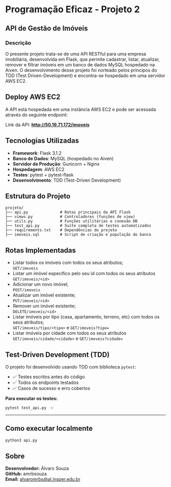# Programação Eficaz - Projeto 2

## API de Gestão de Imóveis

### Descrição

O presente projeto trata-se de uma API RESTful para uma empresa imobiliária, desenvolvida em Flask, que permite cadastrar, listar, atualizar, remover e filtrar imóveis em um banco de dados MySQL hospedado na Aiven. O desenvolvimento desse projeto foi norteado pelos príncipos do TDD (Test Driven-Development) e encontra-se hospedado em uma servidor AWS EC2. 



## Deploy AWS EC2

A API está hospedada em uma instância AWS EC2 e pode ser acessada através do seguinte endpoint:

Link da API: **http://50.19.71.172/imoveis**


## Tecnologias Utilizadas

- **Framework**: Flask 3.1.2
- **Banco de Dados**: MySQL (hospedado no Aiven)
- **Servidor de Produção**: Gunicorn + Nginx
- **Hospedagem**: AWS EC2
- **Testes**: pytest + pytest-flask
- **Desenvolvimento**: TDD (Test-Driven Development)

## Estrutura do Projeto
```
projeto/
├── api.py              # Rotas principais da API Flask
├── views.py            # Controladores (funções de view)
├── utils.py            # Funções utilitárias e conexão DB
├── test_api.py         # Suite completa de testes automatizados
├── requirements.txt    # Dependências do projeto
├── imoveis.sql         # Script de criação e população do banco
```


## Rotas Implementadas

- Listar todos os imóveis com todos os seus atributos; \
`GET/imoveis`
- Listar um imóvel específico pelo seu id com todos os seus atributos\
`GET/imoveis/<id>`
- Adicionar um novo imóvel;\
`POST/imoveis`
- Atualizar um imóvel existente;\
`PUT/imoveis/<id>`
- Remover um imóvel existente;\
`DELETE/imoveis/<id>`
- Listar imóveis por tipo (casa, apartamento, terreno, etc) com todos os seus atributos;\
`GET/imoveis/tipo/<tipo>` e
`GET/imoveis?tipo=`
- Listar imóveis por cidade com todos os seus atributos
`GET/imoveis/cidade/<cidade>` e `GET/imoveis?cidade=`

## Test-Driven Development (TDD)

O projeto foi desenvolvido usando TDD com biblioteca `pytest`:
- ✅ Testes escritos antes do código
- ✅ Todos os endpoints testados
- ✅ Casos de sucesso e erro cobertos

**Para executar os testes:**
```bash
pytest test_api.py -v
```
---
## Como executar localmente

```bash
python3 api.py
```
## Sobre

**Desenvolvedor:** Álvaro Souza \
**GitHub:** amrbsouza\
**Email:** alvaromrbs@al.insper.edu.br

